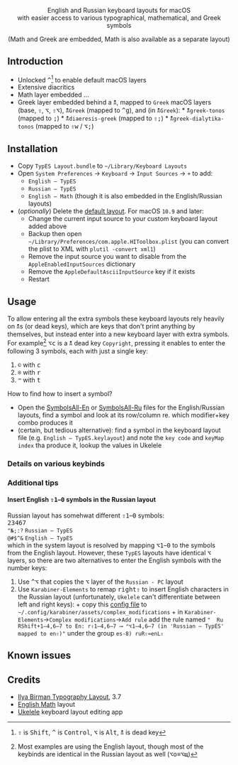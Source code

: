 <p align="center">
English and Russian keyboard layouts for macOS
<br>
with easier access to various typographical, mathematical, and Greek symbols
</p>

<p align="center">  
(Math and Greek are embedded, Math is also available as a separate layout) 
</p>

## Introduction

- Unlocked <kbd>^</kbd>[^4] to enable default macOS layers 
- Extensive diacritics
- Math layer embedded ...
- Greek layer embedded behind a <kbd>🕱</kbd>, mapped to  `Greek` macOS layers (base, <kbd>⇧</kbd>, <kbd>⌥</kbd>, <kbd>⇧</kbd><kbd>⌥</kbd>), <kbd>🕱</kbd>`Greek` (mapped to <kbd>^</kbd><kbd>g</kbd>), and (in <kbd>🕱</kbd>`Greek`):
        * <kbd>🕱</kbd>`greek-tonos` (mapped to <kbd>;</kbd>)
        * <kbd>🕱</kbd>`diaeresis-greek` (mapped to <kbd>⇧</kbd><kbd>;</kbd>)
        * <kbd>🕱</kbd>`greek-dialytika-tonos` (mapped to <kbd>⇧</kbd><kbd>w</kbd> / <kbd>⌥</kbd><kbd>;</kbd>)
[^4]: <kbd>⇧</kbd> is <kbd>Shift</kbd>, <kbd>^</kbd> is <kbd>Control</kbd>, <kbd>⌥</kbd> is <kbd>Alt</kbd>, <kbd>🕱</kbd> is dead key


## Installation

- Copy `TypES Layout.bundle` to `~/Library/Keyboard Layouts`
- Open `System Preferences` → `Keyboard` → `Input Sources` → `+` to add:
    + `English — TypES`
    + `Russian — TypES`
    + `English — Math` (though it is also embedded in the English/Russian layouts)
- (_optionally_) Delete the [default layout](https://apple.stackexchange.com/questions/44921/how-to-remove-or-disable-a-default-keyboard-layout#60521). For macOS `10.9` and later:
    + Change the current input source to your custom keyboard layout added above
    + Backup then open `~/Library/Preferences/com.apple.HIToolbox.plist` (you can convert the plist to XML with `plutil -convert xml1`)
    + Remove the input source you want to disable from the `AppleEnabledInputSources` dictionary
    + Remove the `AppleDefaultAsciiInputSource` key if it exists
    + Restart

## Usage


To allow entering all the extra symbols these keyboard layouts rely heavily on <kbd>🕱</kbd>s (or dead keys), which are keys that don't print anything by themselves, but instead enter into a new keyboard layer with extra symbols. For example[^3] <kbd>⌥</kbd><kbd>c</kbd> is a <kbd>🕱</kbd> dead key `Copyright`, pressing it enables to enter the following 3 symbols, each with just a single key:

  1. `©` with <kbd>c</kbd>
  2. `®` with <kbd>r</kbd>
  3. `™` with <kbd>t</kbd>

[^3]: Most examples are using the English layout, though most of the keybinds are identical in the Russian layout as well (<kbd>⌥</kbd><kbd>o</kbd>≡<kbd>⌥</kbd><kbd>щ</kbd>)

How to find how to insert a symbol?

- Open the [SymbolsAll-En](./helper/SymbolsAll-En.md) or [SymbolsAll-Ru](./helper/SymbolsAll-Ru.md) files for the English/Russian layouts, find a symbol and look at its row/column re. which modifier+key combo produces it
- (certain, but tedious alternative): find a symbol in the keyboard layout file (e.g. `English — TypES.keylayout`) and note the `key code` and `keyMap index` tha produce it, lookup the values in Ukelele


### Details on various keybinds

### Additional tips

#### Insert English <kbd>⇧</kbd><kbd>1</kbd>–<kbd>0</kbd> symbols in the Russian layout

Russian layout has somehwat different <kbd>⇧</kbd><kbd>1</kbd>–<kbd>0</kbd> symbols:<br>
<kbd>2</kbd><kbd>3</kbd><kbd>4</kbd><kbd>6</kbd><kbd>7</kbd><br>
`"`⁠`№`⁠`;`⁠`:`⁠`?` `Russian — TypES`<br>
`@`⁠`#`⁠`$`⁠`^`⁠`&` `English — TypES`<br>
which in the system layout is resolved by mapping <kbd>⌥</kbd><kbd>1</kbd>–<kbd>0</kbd> to the symbols from the English layout. However, these `TypES` layouts have identical <kbd>⌥</kbd> layers, so there are two alternatives to enter the English symbols with the number keys:

  1. Use <kbd>^</kbd><kbd>⌥</kbd> that copies the <kbd>⌥</kbd> layer of the `Russian - PC` layout  
  2. Use `Karabiner-Elements` to remap <kbd>right⇧</kbd> to insert English characters in the Russian layout (unfortunately, `Ukelele` can't differentiate between left and right keys):
    + copy this [config file](./helper/ru-RShift=en-LShift.json) to `~/.config/karabiner/assets/complex_modifications`
    + in `Karabiner-Elements`→`Complex modifications`→`Add rule` add the rule named `"  Ru RShift+1–4,6–7 to En: r⇧1–4,6–7 ⟶ ⌃⌥1–4,6–7 (in 'Russian — TypES' mapped to en⇧)"` under the group `es-8) ruR⇧≈enL⇧`


## Known issues

## Credits
  - [Ilya Birman Typography Layout](https://ilyabirman.ru/projects/typography-layout/faq/), 3.7
  - [English Math](https://tex.stackexchange.com/questions/110042/entering-unicode-math-symbols-into-latex-direct-from-keyboard-on-a-mac/110043#110043) layout
  - [Ukelele](https://github.com/sillsdev/Ukelele) keyboard layout editing app
